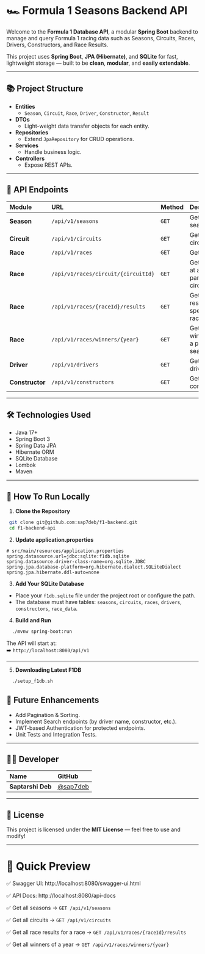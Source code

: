 
# 🏎️ Formula 1 Seasons Backend API

Welcome to the **Formula 1 Database API**, a modular **Spring Boot** backend to manage and query Formula 1 racing data such as Seasons, Circuits, Races, Drivers, Constructors, and Race Results.

This project uses **Spring Boot**, **JPA (Hibernate)**, and **SQLite** for fast, lightweight storage — built to be **clean**, **modular**, and **easily extendable**.

---

## 📚 Project Structure

- **Entities**
    - `Season`, `Circuit`, `Race`, `Driver`, `Constructor`, `Result`
- **DTOs**
    - Light-weight data transfer objects for each entity.
- **Repositories**
    - Extend `JpaRepository` for CRUD operations.
- **Services**
    - Handle business logic.
- **Controllers**
    - Expose REST APIs.

---

## 🚀 API Endpoints

| Module | URL | Method | Description |
|:-------|:----|:-------|:------------|
| **Season** | `/api/v1/seasons` | `GET` | Get all F1 seasons |
| **Circuit** | `/api/v1/circuits` | `GET` | Get all circuits |
| **Race** | `/api/v1/races` | `GET` | Get all races |
| **Race** | `/api/v1/races/circuit/{circuitId}` | `GET` | Get all races at a particular circuit |
| **Race** | `/api/v1/races/{raceId}/results` | `GET` | Get race results for a specific race |
| **Race** | `/api/v1/races/winners/{year}` | `GET` | Get all race winners for a particular season |
| **Driver** | `/api/v1/drivers` | `GET` | Get all drivers |
| **Constructor** | `/api/v1/constructors` | `GET` | Get all constructors |

---

## 🛠️ Technologies Used

- Java 17+
- Spring Boot 3
- Spring Data JPA
- Hibernate ORM
- SQLite Database
- Lombok
- Maven

---

## 🧩 How To Run Locally

1. **Clone the Repository**

```bash
 git clone git@github.com:sap7deb/f1-backend.git
 cd f1-backend-api
```

2. **Update application.properties**

```properties
# src/main/resources/application.properties
spring.datasource.url=jdbc:sqlite:f1db.sqlite
spring.datasource.driver-class-name=org.sqlite.JDBC
spring.jpa.database-platform=org.hibernate.dialect.SQLiteDialect
spring.jpa.hibernate.ddl-auto=none
```

3. **Add Your SQLite Database**

- Place your `f1db.sqlite` file under the project root or configure the path.
- The database must have tables: `seasons`, `circuits`, `races`, `drivers`, `constructors`, `race_data`.

4. **Build and Run**

```bash
  ./mvnw spring-boot:run
```

The API will start at:  
➡️ `http://localhost:8080/api/v1`

---
5. **Downloading Latest F1DB**

```bash
  ./setup_f1db.sh  
```

## 🧹 Future Enhancements

- Add Pagination & Sorting.
- Implement Search endpoints (by driver name, constructor, etc.).
- JWT-based Authentication for protected endpoints.
- Unit Tests and Integration Tests.

---

## 👨‍💻 Developer

| Name              | GitHub |
|:------------------|:-------|
| **Saptarshi Deb** | [@sap7deb](https://github.com/sap7deb) |

---

## 📜 License

This project is licensed under the **MIT License** — feel free to use and modify!

---

# 📣 Quick Preview

✅ Swagger UI: http://localhost:8080/swagger-ui.html

✅ API Docs: http://localhost:8080/api-docs

✅ Get all seasons → `GET /api/v1/seasons`

✅ Get all circuits → `GET /api/v1/circuits`

✅ Get all race results for a race → `GET /api/v1/races/{raceId}/results`

✅ Get all winners of a year → `GET /api/v1/races/winners/{year}`

